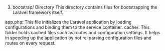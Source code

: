 

3. bootstrap/ Directory
This directory contains files for bootstrapping the Laravel framework itself.

app.php: This file initializes the Laravel application by loading configurations and binding them to the service container.
cache/: This folder holds cached files such as routes and configuration settings. It helps in speeding up the application by not re-parsing configuration files and routes on every request.